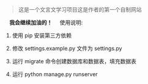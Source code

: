 > 这是一个文言文学习项目这是作者的第一个自制网站

&nbsp;
&nbsp;
**我会继续加油的！**
&nbsp;
&nbsp;
使用说明:

1. 使用 pip 安装第三方依赖

2. 修改 settings.example.py 文件为 settings.py

3. 运行 migrate 命令创建数据库和数据表，填充数据表

4. 运行 python manage.py runserver
